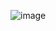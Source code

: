 ![image](https://github.com/DanielaCe18/DanielaCe18/assets/145435353/013e09b1-cc69-4326-9b4d-9311e2fc4c6b)
